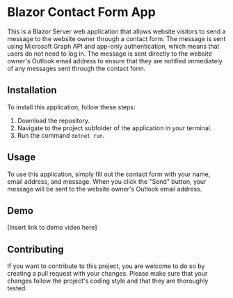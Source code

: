 # Blazor Contact Form App

This is a Blazor Server web application that allows website visitors to send a message to the website owner through a contact form. The message is sent using Microsoft Graph API and app-only authentication, which means that users do not need to log in. The message is sent directly to the website owner's Outlook email address to ensure that they are notified immediately of any messages sent through the contact form.

## Installation

To install this application, follow these steps:

1. Download the repository.
2. Navigate to the project subfolder of the application in your terminal.
3. Run the command `dotnet run`.

## Usage

To use this application, simply fill out the contact form with your name, email address, and message. When you click the "Send" button, your message will be sent to the website owner's Outlook email address.

## Demo

[Insert link to demo video here]

## Contributing

If you want to contribute to this project, you are welcome to do so by creating a pull request with your changes. Please make sure that your changes follow the project's coding style and that they are thoroughly tested.
